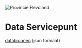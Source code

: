 ![Provincie Flevoland](https://www.flevoland.nl/getmedia/e1ee3730-6d0e-4a5a-8e24-c42801b1bcc6/Logo.png)
# Data Servicepunt
[databronnen](databronnen.json) (json formaat)
